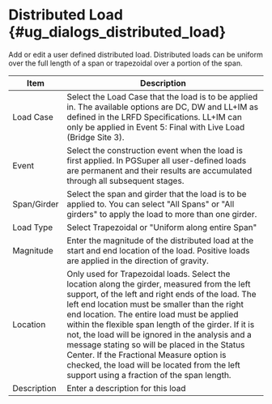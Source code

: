 Distributed Load {#ug_dialogs_distributed_load}
==============================================
Add or edit a user defined distributed load. Distributed loads can be uniform over the full length of a span or trapezoidal over a portion of the span.

Item | Description
-----|--------------------
Load Case | Select the Load Case that the load is to be applied in. The available options are DC, DW and LL+IM as defined in the LRFD Specifications. LL+IM can only be applied in Event 5: Final with Live Load (Bridge Site 3).
Event | Select the construction event when the load is first applied. In PGSuper all user-defined loads are permanent and their results are accumulated through all subsequent stages.
Span/Girder | Select the span and girder that the load is to be applied to. You can select "All Spans" or "All girders" to apply the load to more than one girder.
Load Type | Select Trapezoidal or "Uniform along entire Span"
Magnitude | Enter the magnitude of the distributed load at the start and end location of the load. Positive loads are applied in the direction of gravity.
Location | Only used for Trapezoidal loads. Select the location along the girder, measured from the left support, of the left and right ends of the load. The left end location must be smaller than the right end location. The entire load must be applied within the flexible span length of the girder. If it is not, the load will be ignored in the analysis and a message stating so will be placed in the Status Center. If the Fractional Measure option is checked, the load will be located from the left support using a fraction of the span length.
Description | Enter a description for this load

